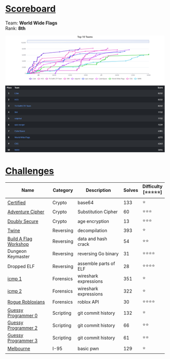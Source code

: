 # [**Scoreboard**](#scoreboard)
Team: **World Wide Flags** <br>
Rank: **8th**
<p align='center'>
  <img src='/images/sunshiness.png'>
  <img src='/images/sunshinesss.jpeg'>
</p>

# [**Challenges**](#challenges)

| Name                                                           | Category  | Description           | Solves | Difficulty <br> [⭐⭐⭐⭐⭐] |
| -------------------------------------------------------------- | --------- | --------------------- | ------ | ----------------------- |
| [Certified](Crypto/Certified)                                  | Crypto    | base64                | 133    | ⭐                       |
| [Adventure Cipher](Crypto/Adventure%20Cipher)                  | Crypto    | Substitution Cipher   | 60     | ⭐⭐⭐                     |
| [Doubly Secure](Crypto/Doubly%20Secure)                        | Crypto    | age encryption        | 13     | ⭐⭐⭐                     |
| [Twine](Reversing/Twine)                                       | Reversing | decompilation         | 393    | ⭐                       |
| [Build A Flag Workshop](Reversing/Build%20A%20Flag%20Workshop) | Reversing | data and hash crack   | 54     | ⭐⭐                      |
| Dungeon Keymaster                                              | Reversing | reversing Go binary   | 31     | ⭐⭐⭐⭐                    |
| Dropped ELF                                                    | Reversing | assemble parts of ELF | 28     | ⭐⭐⭐⭐                    |
| [icmp 1](Forensics/icmp%201)                                   | Forensics | wireshark expressions | 351    | ⭐                       |
| [icmp 2](Forensics/icmp%202)                                   | Forensics | wireshark expressions | 322    | ⭐                       |
| [Rogue Robloxians](Forensics/Roblox%20Robloxians)              | Forensics | roblox API            | 30     | ⭐⭐⭐⭐                    |
| [Guessy Programmer 0](Scripting/Guessy%20Programmer%200)       | Scripting | git commit history    | 132    | ⭐                       |
| [Guessy Programmer 2](Scripting/Guessy%20Programmer%202)       | Scripting | git commit history    | 66     | ⭐⭐                      |
| [Guessy Programmer 3](Scripting/Guessy%20Programmer%203)       | Scripting | git commit history    | 61     | ⭐⭐                      |
| [Melbourne](I%2D95/Melbourne)                                  | I-95      | basic pwn             | 129    | ⭐                       |
